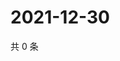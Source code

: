 # 2021-12-30

共 0 条

<!-- BEGIN WEIBO -->
<!-- 最后更新时间 Thu Dec 30 2021 12:01:18 GMT+0800 (China Standard Time) -->

<!-- END WEIBO -->
